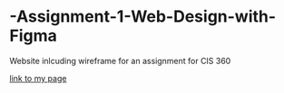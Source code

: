 # -Assignment-1-Web-Design-with-Figma
Website inlcuding wireframe for an assignment for CIS 360

[link to my page]()
